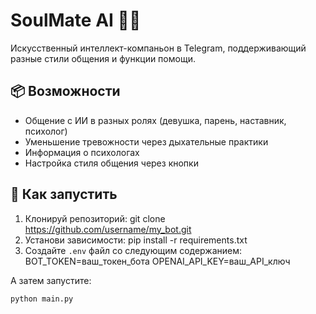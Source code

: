 # SoulMate AI 🤖💬

Искусственный интеллект-компаньон в Telegram, поддерживающий разные стили общения и функции помощи.

## 📦 Возможности

- Общение с ИИ в разных ролях (девушка, парень, наставник, психолог)
- Уменьшение тревожности через дыхательные практики
- Информация о психологах
- Настройка стиля общения через кнопки

## 🚀 Как запустить

1. Клонируй репозиторий:
git clone https://github.com/username/my_bot.git
2. Установи зависимости:
pip install -r requirements.txt
3. Создайте `.env` файл со следующим содержанием:
BOT_TOKEN=ваш_токен_бота 
OPENAI_API_KEY=ваш_API_ключ

А затем запустите:

```bash
python main.py